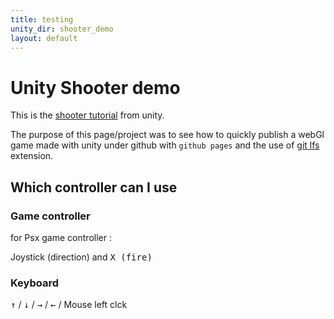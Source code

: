 ```yaml
---
title: testing
unity_dir: shooter_demo
layout: default
---
```


# Unity Shooter demo

This is the [shooter tutorial](https://unity3d.com/fr/learn/tutorials/s/space-shooter-tutorial) from unity.

The purpose of this page/project was to see how to quickly publish a webGl game made with unity under github with `github pages` and the use of [git lfs](https://git-lfs.github.com/) extension.

## Which controller can I use

### Game controller
for Psx game controller :

Joystick (direction) and <kbd>X (fire)</kbd>

### Keyboard
<kbd>&uparrow;</kbd> / <kbd>&downarrow;</kbd> / <kbd>&rightarrow;</kbd> / <kbd>&leftarrow;</kbd> / Mouse left clck

